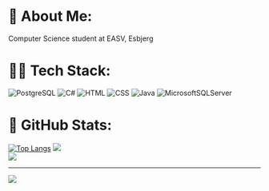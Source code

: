 # 📓 About Me:
Computer Science student at EASV, Esbjerg


# 👩‍💻 Tech Stack:
![PostgreSQL](https://img.shields.io/badge/PostgreSQL-316192?style=for-the-badge&logo=postgresql&logoColor=white)
![C#](https://img.shields.io/badge/C%23-239120?style=for-the-badge&logo=c-sharp&logoColor=white)
![HTML](https://img.shields.io/badge/HTML-239120?style=for-the-badge&logo=html5&logoColor=white)
![CSS](https://img.shields.io/badge/CSS-239120?&style=for-the-badge&logo=css3&logoColor=white)
![Java](https://img.shields.io/badge/Java-ED8B00?style=for-the-badge&logo=openjdk&logoColor=white)
![MicrosoftSQLServer](https://img.shields.io/badge/Microsoft_SQL_Server-CC2927?style=for-the-badge&logo=microsoft-sql-server&logoColor=white)

# 🧮 GitHub Stats:
[![Top Langs](https://github-readme-stats-ifvb7odxz-mariaruth1.vercel.app/api/top-langs/?username=mariaruth1&theme=buefy&hide_border=false&&layout=donut&include_all_commits=true&count_private=true)](https://github.com/mariaruth1/github-readme-stats)
![](https://github-readme-stats.vercel.app/api?username=mariaruth1&hide=prs,issues&theme=buefy&hide_border=false&include_all_commits=false&count_private=true)<br/>
![](https://github-readme-streak-stats.herokuapp.com/?user=mariaruth1&theme=buefy&hide_border=false)<br/>

---
[![](https://visitcount.itsvg.in/api?id=mariaruth1&icon=5&color=6)](https://visitcount.itsvg.in)
